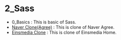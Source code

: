# 2_Sass

<ul>
    <li>0_Basics : This is basic of Sass.</li>
    <li><a href="https://ohraekyu.github.io/WebStudy/001_WebPublishing/2_Sass/naver/index.html">Naver Clone(Agree)</a> : This is clone of Naver Agree.</li>
    <li><a href="https://ohraekyu.github.io/WebStudy/001_WebPublishing/2_Sass/einsmedia/index.html">Einsmedia Clone</a> : This is clone of Einsmedia Home.</li>

  <!-- <li><a href=""></a> : This is .</li> -->
</ul>
